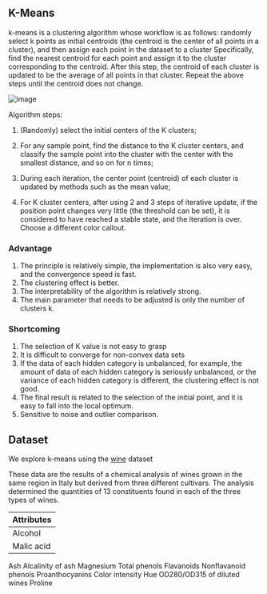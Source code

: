 K-Means
---

k-means is a clustering algorithm whose workflow is as follows: randomly select k points as initial centroids (the centroid is the center of all points in a cluster), and then assign each point in the dataset to a cluster Specifically, find the nearest centroid for each point and assign it to the cluster corresponding to the centroid. After this step, the centroid of each cluster is updated to be the average of all points in that cluster. Repeat the above steps until the centroid does not change.

![image](https://user-images.githubusercontent.com/97000341/167278859-1f4c4a44-ff3b-4b72-a452-f9073d1d1d3c.png)

Algorithm steps:

1. (Randomly) select the initial centers of the K clusters;

2. For any sample point, find the distance to the K cluster centers, and classify the sample point into the cluster with the center with the smallest distance, and so on for n times;

3. During each iteration, the center point (centroid) of each cluster is updated by methods such as the mean value;

4. For K cluster centers, after using 2 and 3 steps of iterative update, if the position point changes very little (the threshold can be set), it is considered to have reached a stable state, and the iteration is over. Choose a different color callout.

### Advantage 
1) The principle is relatively simple, the implementation is also very easy, and the convergence speed is fast.
2) The clustering effect is better.
3) The interpretability of the algorithm is relatively strong.
4) The main parameter that needs to be adjusted is only the number of clusters k.

### Shortcoming 
1) The selection of K value is not easy to grasp
2) It is difficult to converge for non-convex data sets
3) If the data of each hidden category is unbalanced, for example, the amount of data of each hidden category is seriously unbalanced, or the variance of each hidden category is different, the clustering effect is not good.
4) The final result is related to the selection of the initial point, and it is easy to fall into the local optimum.
5) Sensitive to noise and outlier comparison.

Dataset
---

We explore k-means using the [wine](http://archive.ics.uci.edu/ml/datasets/Wine) dataset

These data are the results of a chemical analysis of wines grown in the same region in Italy but derived from three different cultivars. The analysis determined the quantities of 13 constituents found in each of the three types of wines.

|Attributes| 
|---|
|Alcohol
|Malic acid
Ash
Alcalinity of ash
Magnesium
Total phenols
Flavanoids
Nonflavanoid phenols
Proanthocyanins
Color intensity
Hue
OD280/OD315 of diluted wines
Proline
